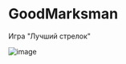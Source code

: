 # GoodMarksman
Игра "Лучший стрелок"

![image](https://github.com/NikitaKorablev/GoodMarksman/assets/55401919/74c4c79a-2868-4683-9d15-f00b63a2efe9)
